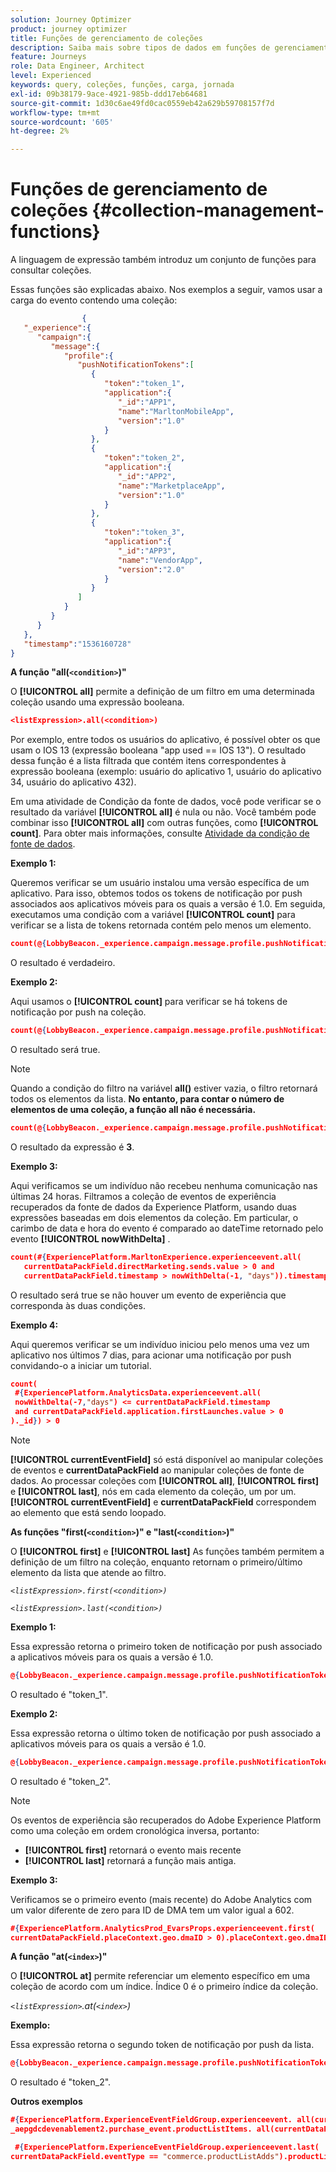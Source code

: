 ```yaml
---
solution: Journey Optimizer
product: journey optimizer
title: Funções de gerenciamento de coleções
description: Saiba mais sobre tipos de dados em funções de gerenciamento de coleções
feature: Journeys
role: Data Engineer, Architect
level: Experienced
keywords: query, coleções, funções, carga, jornada
exl-id: 09b38179-9ace-4921-985b-ddd17eb64681
source-git-commit: 1d30c6ae49fd0cac0559eb42a629b59708157f7d
workflow-type: tm+mt
source-wordcount: '605'
ht-degree: 2%

---
```


# Funções de gerenciamento de coleções {#collection-management-functions}

A linguagem de expressão também introduz um conjunto de funções para consultar coleções.

Essas funções são explicadas abaixo. Nos exemplos a seguir, vamos usar a carga do evento contendo uma coleção:

```json
                { 
   "_experience":{ 
      "campaign":{ 
         "message":{ 
            "profile":{ 
               "pushNotificationTokens":[ 
                  { 
                     "token":"token_1",
                     "application":{ 
                        "_id":"APP1",
                        "name":"MarltonMobileApp",
                        "version":"1.0"
                     }
                  },
                  { 
                     "token":"token_2",
                     "application":{ 
                        "_id":"APP2",
                        "name":"MarketplaceApp",
                        "version":"1.0"
                     }
                  },
                  { 
                     "token":"token_3",
                     "application":{ 
                        "_id":"APP3",
                        "name":"VendorApp",
                        "version":"2.0"
                     }
                  }
               ]
            }
         }
      }
   },
   "timestamp":"1536160728"
}
```

**A função &quot;all(`<condition>`)&quot;**

O **[!UICONTROL all]** permite a definição de um filtro em uma determinada coleção usando uma expressão booleana.

```json
<listExpression>.all(<condition>)
```

Por exemplo, entre todos os usuários do aplicativo, é possível obter os que usam o IOS 13 (expressão booleana &quot;app used == IOS 13&quot;). O resultado dessa função é a lista filtrada que contém itens correspondentes à expressão booleana (exemplo: usuário do aplicativo 1, usuário do aplicativo 34, usuário do aplicativo 432).

Em uma atividade de Condição da fonte de dados, você pode verificar se o resultado da variável **[!UICONTROL all]** é nula ou não. Você também pode combinar isso **[!UICONTROL all]** com outras funções, como **[!UICONTROL count]**. Para obter mais informações, consulte [Atividade da condição de fonte de dados](../condition-activity.md#data_source_condition).

**Exemplo 1:**

Queremos verificar se um usuário instalou uma versão específica de um aplicativo. Para isso, obtemos todos os tokens de notificação por push associados aos aplicativos móveis para os quais a versão é 1.0. Em seguida, executamos uma condição com a variável **[!UICONTROL count]** para verificar se a lista de tokens retornada contém pelo menos um elemento.

```json
count(@{LobbyBeacon._experience.campaign.message.profile.pushNotificationTokens.all(currentEventField.application.version == "1.0").token}) > 0
```

O resultado é verdadeiro.

**Exemplo 2:**

Aqui usamos o **[!UICONTROL count]** para verificar se há tokens de notificação por push na coleção.

```json
count(@{LobbyBeacon._experience.campaign.message.profile.pushNotificationTokens.all().token}) > 0
```

O resultado será true.

<!--Alternatively, you can check if there is no token in the collection:

   ```json
   count(@{LobbyBeacon._experience.campaign.message.profile.pushNotificationTokens.all().token}) == 0
   ```

The result will be false.

Here we use the count function in a condition to count the number of push notification tokens in the event.

`count(@{LobbyBeacon._experience.campaign.message.profile.pushNotificationTokens.all().token})`

The result is true.

Note that when the condition in the **all()** function is empty, the filter will return all the elements in the list. Hence, the expression above is equivalent to:

`count(@{LobbyBeacon._experience.campaign.message.profile.pushNotificationTokens.application.name})`

In both cases, the result of the expression is **3**.

A query of experience events recorded on the Adobe Experience Platform may or may not include the current event that triggered the current Journey. This will depend on the relative processing time with which [!DNL Journey Orchestration] sees an event and started evaluating conditions, versus the time it takes for that event to be ingested into the Adobe Experience Platform. For example, when using the .all() syntax to query experience events from the Adobe Experience Platform, we recommend enforcing the exclusion of the current event (by requiring an
earlier timestamp) in order to only consider prior events.-->

>[!NOTE]
>
>Quando a condição do filtro na variável **all()** estiver vazia, o filtro retornará todos os elementos da lista. **No entanto, para contar o número de elementos de uma coleção, a função all não é necessária.**


```json
count(@{LobbyBeacon._experience.campaign.message.profile.pushNotificationTokens.token})
```

O resultado da expressão é **3**.

**Exemplo 3:**

Aqui verificamos se um indivíduo não recebeu nenhuma comunicação nas últimas 24 horas. Filtramos a coleção de eventos de experiência recuperados da fonte de dados da Experience Platform, usando duas expressões baseadas em dois elementos da coleção. Em particular, o carimbo de data e hora do evento é comparado ao dateTime retornado pelo evento **[!UICONTROL nowWithDelta]** .

```json
count(#{ExperiencePlatform.MarltonExperience.experienceevent.all(
   currentDataPackField.directMarketing.sends.value > 0 and
   currentDataPackField.timestamp > nowWithDelta(-1, "days")).timestamp}) == 0
```

O resultado será true se não houver um evento de experiência que corresponda às duas condições.

**Exemplo 4:**

Aqui queremos verificar se um indivíduo iniciou pelo menos uma vez um aplicativo nos últimos 7 dias, para acionar uma notificação por push convidando-o a iniciar um tutorial.

```json
count(
 #{ExperiencePlatform.AnalyticsData.experienceevent.all(
 nowWithDelta(-7,"days") <= currentDataPackField.timestamp
 and currentDataPackField.application.firstLaunches.value > 0
)._id}) > 0
```

<!--**"All + Count" example 4:** here we use the count function in a boolean expression to see if there is push notification tokens in the collection.

`count(@{LobbyBeacon._experience.campaign.message.profile.pushNotificationTokens.all().application.name}) > 0`

The result will be:

`true`

Alternatively, you can check if there is NO token in the collection:

`count(@{LobbyBeacon._experience.campaign.message.profile.pushNotificationTokens.all().application.name}) =0`

The result will be:

`false`-->

>[!NOTE]
>
>**[!UICONTROL currentEventField]** só está disponível ao manipular coleções de eventos e **currentDataPackField**
>ao manipular coleções de fonte de dados. Ao processar coleções com **[!UICONTROL all]**, **[!UICONTROL first]** e **[!UICONTROL last]**, nós
>em cada elemento da coleção, um por um. **[!UICONTROL currentEventField]** e **currentDataPackField**
>correspondem ao elemento que está sendo loopado.

**As funções &quot;first(`<condition>`)&quot; e &quot;last(`<condition>`)&quot;**

O **[!UICONTROL first]** e **[!UICONTROL last]** As funções também permitem a definição de um filtro na coleção, enquanto retornam o primeiro/último elemento da lista que atende ao filtro.

_`<listExpression>.first(<condition>)`_

_`<listExpression>.last(<condition>)`_

**Exemplo 1:**

Essa expressão retorna o primeiro token de notificação por push associado a aplicativos móveis para os quais a versão é 1.0.

```json
@{LobbyBeacon._experience.campaign.message.profile.pushNotificationTokens.first(currentEventField.application.version == "1.0").token
```

O resultado é &quot;token_1&quot;.

**Exemplo 2:**

Essa expressão retorna o último token de notificação por push associado a aplicativos móveis para os quais a versão é 1.0.

```json
@{LobbyBeacon._experience.campaign.message.profile.pushNotificationTokens.last(currentEventField.application.version == "1.0").token}
```

O resultado é &quot;token_2&quot;.

>[!NOTE]
>
>Os eventos de experiência são recuperados do Adobe Experience Platform como uma coleção em ordem cronológica inversa, portanto:
>
>* **[!UICONTROL first]** retornará o evento mais recente
>* **[!UICONTROL last]** retornará a função mais antiga.


**Exemplo 3:**

Verificamos se o primeiro evento (mais recente) do Adobe Analytics com um valor diferente de zero para ID de DMA tem um valor igual a 602.

```json
#{ExperiencePlatform.AnalyticsProd_EvarsProps.experienceevent.first(
currentDataPackField.placeContext.geo.dmaID > 0).placeContext.geo.dmaID} == 602
```

**A função &quot;at(`<index>`)&quot;**

O **[!UICONTROL at]** permite referenciar um elemento específico em uma coleção de acordo com um índice.
Índice 0 é o primeiro índice da coleção.

_`<listExpression>`.at(`<index>`)_

**Exemplo:**

Essa expressão retorna o segundo token de notificação por push da lista.

```json
@{LobbyBeacon._experience.campaign.message.profile.pushNotificationTokens.at(1).token}
```

O resultado é &quot;token_2&quot;.

**Outros exemplos**

```json
#{ExperiencePlatform.ExperienceEventFieldGroup.experienceevent. all(currentDataPackField._aepgdcdevenablement2.purchase_event.receipt_nbr == "10-337-4016"). 
_aepgdcdevenablement2.purchase_event.productListItems. all(currentDataPackField.SKU == "AB17 1234 1775 19DT B4DR 8HDK 762").name}
```

```json
 #{ExperiencePlatform.ExperienceEventFieldGroup.experienceevent.last(
currentDataPackField.eventType == "commerce.productListAdds").productListItems.last(currentDataPackField.priceTotal >= 150).name}
```
